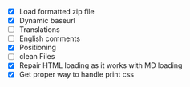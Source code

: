 - [x] Load formatted zip file
- [x] Dynamic baseurl
- [ ] Translations
- [ ] English comments
- [x] Positioning
- [ ] clean Files
- [x] Repair HTML loading as it works with MD loading
- [x] Get proper way to handle print css
